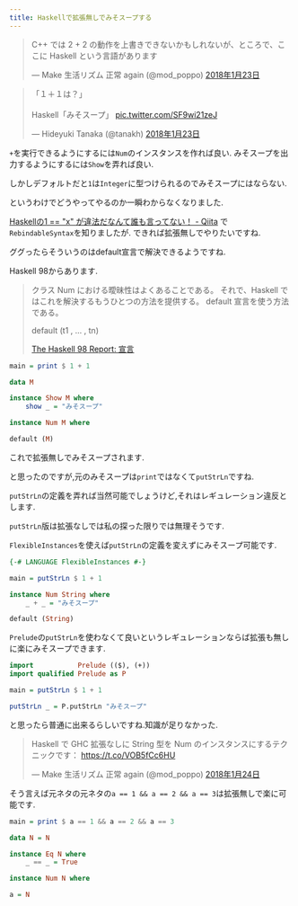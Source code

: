 ```yaml
---
title: Haskellで拡張無しでみそスープする
---
```


<blockquote class="twitter-tweet" data-lang="ja"><p lang="ja" dir="ltr">C++ では 2 + 2 の動作を上書きできないかもしれないが、ところで、ここに Haskell という言語があります</p>&mdash; Make 生活リズム 正常 again (@mod_poppo) <a href="https://twitter.com/mod_poppo/status/955684590064029696?ref_src=twsrc%5Etfw">2018年1月23日</a></blockquote>

<blockquote class="twitter-tweet" data-lang="ja"><p lang="ja" dir="ltr">「１＋１は？」<br /><br />Haskell「みそスープ」 <a href="https://t.co/SF9wi21zeJ">pic.twitter.com/SF9wi21zeJ</a></p>&mdash; Hideyuki Tanaka (@tanakh) <a href="https://twitter.com/tanakh/status/955789579017101312?ref_src=twsrc%5Etfw">2018年1月23日</a></blockquote>

`+`を実行できるようにするには`Num`のインスタンスを作れば良い.
みそスープを出力するようにするには`Show`を弄れば良い.

しかしデフォルトだと`1`は`Integer`に型つけられるのでみそスープにはならない.

というわけでどうやってやるのか一瞬わからなくなりました.

[Haskellの1 == "x" が違法だなんて誰も言ってない！ - Qiita](https://qiita.com/aiya000/items/7db128b8bc6aef7e9036)
で`RebindableSyntax`を知りましたが.
できれば拡張無しでやりたいですね.

ググったらそういうのはdefault宣言で解決できるようですね.

Haskell 98からあります.

> クラス Num における曖昧性はよくあることである。
> それで、Haskell ではこれを解決するもうひとつの方法を提供する。
> default 宣言を使う方法である。
>
> default (t1 , ... , tn)
>
> [The Haskell 98 Report: 宣言](http://www.sampou.org/haskell/report-revised-j/decls.html)

~~~hs
main = print $ 1 + 1

data M

instance Show M where
    show _ = "みそスープ"

instance Num M where

default (M)
~~~

これで拡張無しでみそスープされます.

と思ったのですが,元のみそスープは`print`ではなくて`putStrLn`ですね.

`putStrLn`の定義を弄れば当然可能でしょうけど,それはレギュレーション違反とします.

`putStrLn`版は拡張なしでは私の探った限りでは無理そうです.

`FlexibleInstances`を使えば`putStrLn`の定義を変えずにみそスープ可能です.

~~~hs
{-# LANGUAGE FlexibleInstances #-}

main = putStrLn $ 1 + 1

instance Num String where
    _ + _ = "みそスープ"

default (String)
~~~

`Prelude`の`putStrLn`を使わなくて良いというレギュレーションならば拡張も無しに楽にみそスープできます.

~~~hs
import           Prelude (($), (+))
import qualified Prelude as P

main = putStrLn $ 1 + 1

putStrLn _ = P.putStrLn "みそスープ"
~~~

と思ったら普通に出来るらしいですね.知識が足りなかった.

<blockquote class="twitter-tweet" data-lang="ja"><p lang="ja" dir="ltr">Haskell で GHC 拡張なしに String 型を Num のインスタンスにするテクニックです： <a href="https://t.co/VOB5fCc6HU">https://t.co/VOB5fCc6HU</a></p>&mdash; Make 生活リズム 正常 again (@mod_poppo) <a href="https://twitter.com/mod_poppo/status/956122161600606209?ref_src=twsrc%5Etfw">2018年1月24日</a></blockquote>

そう言えば元ネタの元ネタの`a == 1 && a == 2 && a == 3`は拡張無しで楽に可能です.

~~~hs
main = print $ a == 1 && a == 2 && a == 3

data N = N

instance Eq N where
    _ == _ = True

instance Num N where

a = N
~~~

